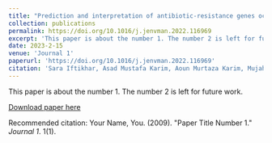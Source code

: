 ```yaml
---
title: "Prediction and interpretation of antibiotic-resistance genes occurrence at recreational beaches using machine learning models"
collection: publications
permalink: https://doi.org/10.1016/j.jenvman.2022.116969
excerpt: 'This paper is about the number 1. The number 2 is left for future work.'
date: 2023-2-15
venue: 'Journal 1'
paperurl: 'https://doi.org/10.1016/j.jenvman.2022.116969'
citation: 'Sara Iftikhar, Asad Mustafa Karim, Aoun Murtaza Karim, Mujahid Aizaz Karim, Muhammad Aslam, Fazila Rubab, Sumera Kausar Malik, Jeong Eun Kwon, Imran Hussain, Esam I Azhar, Se Chan Kang, Muhammad Yasir. (2023). "Prediction and interpretation of antibiotic-resistance genes occurrence at recreational beaches using machine learning models"; <i>Journal of Environmental Management</i>. 1(1).'
---
```

This paper is about the number 1. The number 2 is left for future work.

[Download paper here](https://doi.org/10.1016/j.jenvman.2022.116969)

Recommended citation: Your Name, You. (2009). "Paper Title Number 1." <i>Journal 1</i>. 1(1).
